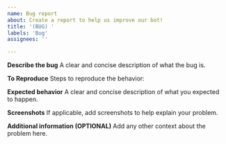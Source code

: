 ```yaml
---
name: Bug report
about: Create a report to help us improve our bot!
title: '(BUG) '
labels: 'Bug'
assignees: ''

---
```


**Describe the bug**
A clear and concise description of what the bug is.

**To Reproduce**
Steps to reproduce the behavior:

**Expected behavior**
A clear and concise description of what you expected to happen.

**Screenshots**
If applicable, add screenshots to help explain your problem.

**Additional information (OPTIONAL)**
Add any other context about the problem here.
